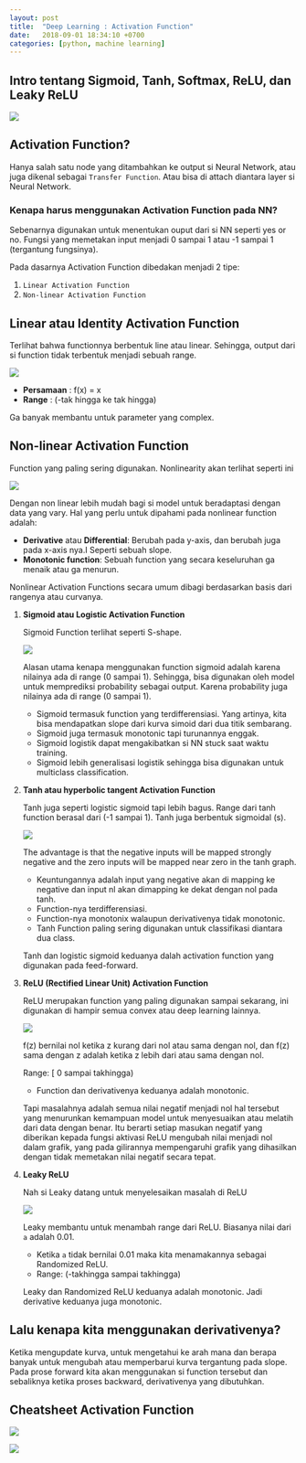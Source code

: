 ```yaml
---
layout: post
title:  "Deep Learning : Activation Function"
date:   2018-09-01 18:34:10 +0700
categories: [python, machine learning]
---
```


## Intro tentang Sigmoid, Tanh, Softmax, ReLU, dan Leaky ReLU

![](https://cdn-images-1.medium.com/max/2000/1*GIPiAdQyOa8wUOkHaL-MJg.gif)

## Activation Function?

Hanya salah satu node yang ditambahkan ke output si Neural Network, atau juga dikenal sebagai `Transfer Function`. Atau bisa di attach diantara layer si Neural Network.

### Kenapa harus menggunakan Activation Function pada NN?

Sebenarnya digunakan untuk menentukan ouput dari si NN seperti yes or no. Fungsi yang memetakan input menjadi 0 sampai 1 atau -1 sampai 1 (tergantung fungsinya).

Pada dasarnya Activation Function dibedakan menjadi 2 tipe:

1. `Linear Activation Function`
2. `Non-linear Activation Function`

## Linear atau Identity Activation Function
Terlihat bahwa functionnya berbentuk line atau linear. Sehingga, output dari si function tidak terbentuk menjadi sebuah range.

![](https://cdn-images-1.medium.com/max/800/1*tldIgyDQWqm-sMwP7m3Bww.png)

- **Persamaan** : f(x) = x
- **Range** : (-tak hingga ke tak hingga)

Ga banyak membantu untuk parameter yang complex.

## Non-linear Activation Function
Function yang paling sering digunakan. Nonlinearity akan terlihat seperti ini

![](https://cdn-images-1.medium.com/max/800/1*cxNqE_CMez7vUIkcLUH8PA.png)

Dengan non linear lebih mudah bagi si model untuk beradaptasi dengan data yang vary. Hal yang perlu untuk dipahami pada nonlinear function adalah:

- **Derivative** atau **Differential**: Berubah pada y-axis, dan berubah juga pada x-axis nya.I Seperti sebuah slope.
- **Monotonic function**: Sebuah function yang secara keseluruhan ga menaik atau ga menurun.

Nonlinear Activation Functions secara umum dibagi berdasarkan basis dari rangenya atau curvanya.

1. **Sigmoid atau Logistic Activation Function**

    Sigmoid Function terlihat seperti S-shape.

    ![](https://cdn-images-1.medium.com/max/800/1*Xu7B5y9gp0iL5ooBj7LtWw.png)

    Alasan utama kenapa menggunakan function sigmoid adalah karena nilainya ada di range (0 sampai 1). Sehingga, bisa digunakan oleh model untuk memprediksi probability sebagai output. Karena probability juga nilainya ada di range (0 sampai 1).

    - Sigmoid termasuk function yang terdifferensiasi. Yang artinya, kita bisa mendapatkan slope dari kurva simoid dari dua titik sembarang.
    - Sigmoid juga termasuk monotonic tapi turunannya enggak.
    - Sigmoid logistik dapat mengakibatkan si NN stuck saat waktu training.
    - Sigmoid lebih generalisasi logistik sehingga bisa digunakan untuk multiclass classification.

2. **Tanh atau hyperbolic tangent Activation Function**

    Tanh juga seperti logistic sigmoid tapi lebih bagus. Range dari tanh function berasal dari (-1 sampai 1). Tanh juga berbentuk sigmoidal (s).

    ![](https://cdn-images-1.medium.com/max/800/1*f9erByySVjTjohfFdNkJYQ.jpeg)

    The advantage is that the negative inputs will be mapped strongly negative and the zero inputs will be mapped near zero in the tanh graph.

    - Keuntungannya adalah input yang negative akan di mapping ke negative dan input nl akan dimapping ke dekat dengan nol pada tanh. 
    - Function-nya terdifferensiasi.
    - Function-nya monotonix walaupun derivativenya tidak monotonic. 
    - Tanh Function paling sering digunakan untuk classifikasi diantara dua class.

    Tanh dan logistic sigmoid keduanya dalah activation function yang digunakan pada feed-forward. 

3. **ReLU (Rectified Linear Unit) Activation Function**

    ReLU merupakan function yang paling digunakan sampai sekarang, ini digunakan di hampir semua convex atau deep learning lainnya.

    ![](https://cdn-images-1.medium.com/max/800/1*XxxiA0jJvPrHEJHD4z893g.png)

    f(z) bernilai nol ketika z kurang dari nol atau sama dengan nol, dan f(z) sama dengan z adalah ketika z lebih dari atau sama dengan nol.

    Range: [ 0 sampai takhingga)

    - Function dan derivativenya keduanya adalah monotonic.

    Tapi masalahnya adalah semua nilai negatif menjadi nol hal tersebut yang menurunkan kemampuan model untuk menyesuaikan atau melatih dari data dengan benar. Itu berarti setiap masukan negatif yang diberikan kepada fungsi aktivasi ReLU mengubah nilai menjadi nol dalam grafik, yang pada gilirannya mempengaruhi grafik yang dihasilkan dengan tidak memetakan nilai negatif secara tepat.

4. **Leaky ReLU**

    Nah si Leaky datang untuk menyelesaikan masalah di ReLU

    ![](https://cdn-images-1.medium.com/max/800/1*A_Bzn0CjUgOXtPCJKnKLqA.jpeg)

    Leaky membantu untuk menambah range dari ReLU. Biasanya nilai dari `a` adalah 0.01.

    - Ketika `a` tidak bernilai 0.01 maka kita menamakannya sebagai Randomized ReLU.
    - Range: (-takhingga sampai takhingga)

    Leaky dan Randomized ReLU keduanya adalah monotonic. Jadi derivative keduanya juga monotonic.

## Lalu kenapa kita menggunakan derivativenya?
Ketika mengupdate kurva, untuk mengetahui ke arah mana dan berapa banyak untuk mengubah atau memperbarui kurva tergantung pada slope. Pada prose forward kita akan menggunakan si function tersebut dan sebaliknya ketika proses backward, derivativenya yang dibutuhkan. 

## Cheatsheet Activation Function
![](https://cdn-images-1.medium.com/max/800/1*p_hyqAtyI8pbt2kEl6siOQ.png)


![](https://cdn-images-1.medium.com/max/800/1*n1HFBpwv21FCAzGjmWt1sg.png)